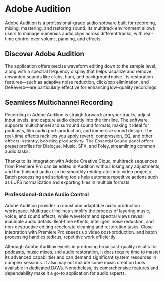 # Adobe Audition
Adobe Audition is a professional-grade audio software built for recording, mixing, mastering, and restoring sound. Its multitrack environment allows users to manage numerous audio clips across different tracks, with real-time control over volume, panning, and effects.

## **Discover Adobe Audition**

The application offers precise waveform editing down to the sample level, along with a spectral frequency display that helps visualize and remove unwanted sounds like clicks, hum, and background noise. Its restoration features—such as adaptive noise reduction, click/pop elimination, and DeReverb—are particularly effective for enhancing low-quality recordings.

## **Seamless Multichannel Recording**

Recording in Adobe Audition is straightforward: arm your tracks, adjust input levels, and capture audio directly into the timeline. The software supports multichannel and surround sound formats, making it ideal for podcasts, film audio post-production, and immersive sound design. The real-time effects rack lets you apply reverb, compression, EQ, and other effects instantly, boosting productivity. The Essential Sound panel offers preset profiles for Dialogue, Music, SFX, and Foley, streamlining common audio tasks.

Thanks to its integration with Adobe Creative Cloud, multitrack sequences from Premiere Pro can be edited in Audition without losing any adjustments, and the finished audio can be smoothly reintegrated into video projects. Batch processing and scripting tools help automate repetitive actions such as LUFS normalization and exporting files in multiple formats.

### **Professional-Grade Audio Control**

Adobe Audition provides a robust and adaptable audio production workspace. Multitrack timelines simplify the process of layering music, voice, and sound effects, while waveform and spectral views reveal inaudible audio details. Real-time effects, intelligent noise reduction, and non-destructive editing accelerate cleaning and restoration tasks. Close integration with Premiere Pro speeds up video post-production, and batch processing handles tedious, repetitive work efficiently.

Although Adobe Audition excels in producing broadcast-quality results for podcasts, music mixes, and audio restoration, it does require time to master its advanced capabilities and can demand significant system resources in complex sessions. It also may not include some music creation tools available in dedicated DAWs. Nonetheless, its comprehensive features and dependability make it a go-to application for audio experts.
